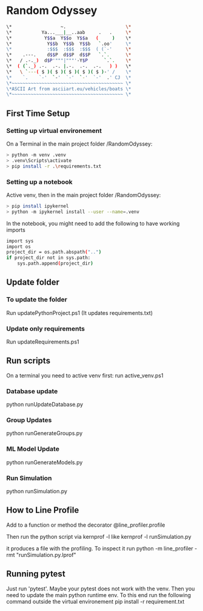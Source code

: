 # Random Odyssey

```bash
\*                  ~.                  	\*
\*           Ya...___|__..aab     .   .		\*
\*            Y$$a  Y$$o  Y$$a   (     )	\*
\*             Y$$b  Y$$b  Y$$b   `.oo'		\*
\*             :$$$  :$$$  :$$$  ( (`-'		\*
\*    .---.    d$$P  d$$P  d$$P   `.`.		\*
\*   / .-._)  d$P'"""|"""'-Y$P      `.`.	\*
\*  ( (`._) .-.  .-. |.-.  .-.  .-.   ) )	\*
\*   \ `---( $ )( $ )( $ )( $ )( $ )-' /	\*
\*    `.    `-'  `-'  `-'  `-'  `-'  .' CJ	\*
\*~~~~~~~~~~~~~~~~~~~~~~~~~~~~~~~~~~~~~~~~~	\*
\*ASCII Art from asciiart.eu/vehicles/boats	\*
\*~~~~~~~~~~~~~~~~~~~~~~~~~~~~~~~~~~~~~~~~~	\*
```

## First Time Setup

### Setting up virtual environement
On a Terminal in the main project folder /RandomOdyssey:

```bash
> python -m venv .venv
> .venv\Scripts\activate
> pip install -r .\requirements.txt
```

### Setting up a notebook
Active venv, then in the main project folder /RandomOdyssey:

```bash
> pip install ipykernel
> python -m ipykernel install --user --name=.venv
```

In the notebook, you might need to add the following to have working imports

```bash
import sys
import os
project_dir = os.path.abspath("..")
if project_dir not in sys.path:
    sys.path.append(project_dir)
```

## Update folder

### To update the folder
Run updatePythonProject.ps1
(It updates requirements.txt)

### Update only requirements
Run updateRequirements.ps1

## Run scripts
On a terminal you need to active venv first:
run active_venv.ps1

### Database update
python runUpdateDatabase.py

### Group Updates
python runGenerateGroups.py

### ML Model Update
python runGenerateModels.py

### Run Simulation
python runSimulation.py

## How to Line Profile
Add to a function or method the decorator
@line_profiler.profile

Then run the python script via kernprof -l like
kernprof -l runSimulation.py

it produces a file with the profiling. To inspect it run
python -m line_profiler -rmt "runSimulation.py.lprof"

## Running pytest
Just run 'pytest'. Maybe your pytest does not work with the venv. Then you need to update the main python runtime env. To this end run the following command outside the virtual environement
pip install -r requirement.txt